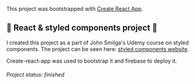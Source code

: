 This project was bootstrapped with [Create React App](https://github.com/facebook/create-react-app).

##   💅 React & styled components project 💅 
I created this project as a part of John Smilga's Udemy course on styled components. The project can be seen here: [styled components website](https://styledcomponents-5ce90.firebaseapp.com/ "styled components website"). 

Create-react-app was used to bootstrap it and firebase to deploy it. 

###### Project status: finished
